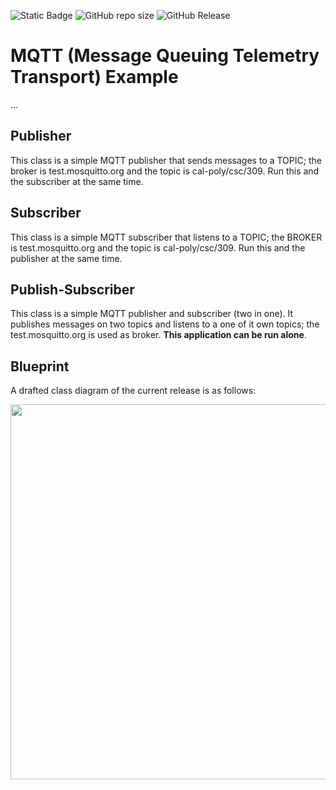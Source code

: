 ![Static Badge](https://img.shields.io/badge/author-javiergs-orange)
![GitHub repo size](https://img.shields.io/github/repo-size/CSC3100/MQTT)
![GitHub Release](https://img.shields.io/github/v/release/CSC3100/MQTT)

# MQTT (Message Queuing Telemetry Transport) Example

...
<br>

## Publisher
This class is a simple MQTT publisher that sends messages to a TOPIC; the broker is test.mosquitto.org and the topic is cal-poly/csc/309.
Run this and the subscriber at the same time.
## Subscriber
This class is a simple MQTT subscriber that listens to a TOPIC; the BROKER is test.mosquitto.org and the topic is cal-poly/csc/309.
Run this and the publisher at the same time.

## Publish-Subscriber
This class is a simple MQTT publisher and subscriber (two in one). It publishes messages on two topics and listens to a one of it own topics; the test.mosquitto.org is used as broker. <b>This application can be run alone</b>.

## Blueprint
A drafted class diagram of the current release is as follows:

<p align="center">
<img width="600" src="https://github.com/CSC3100/MQTT/assets/3814755/b621ae2a-662c-4dae-993b-731617546fde">
</p>

